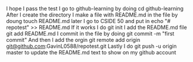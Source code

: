 I hope I pass the test
I go to github-learning by doing cd github-learning
After I create the directory I make a file with README.md in the file by doung touch README.md
later I go to CSIDE 50 and put in echo "# repotest" >> README.md
If it works I do git init
I add the README.md file  git add README.md
I commit in the file by doing git commit -m "first commit"
And then I add the orgin git remote add origin git@github.com:GavinL0588/repotest.git
Lastly I do git push -u origin master to update the README.md text to show on my github account
